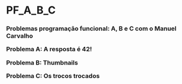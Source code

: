 # PF_A_B_C
<p><h3>Problemas programação funcional: A, B e C com o Manuel Carvalho</h3</p>
  
<p>Problema A: A resposta é 42!</p>
<p>Problema B: Thumbnails</p>
<p>Problema C: Os trocos trocados</p>
